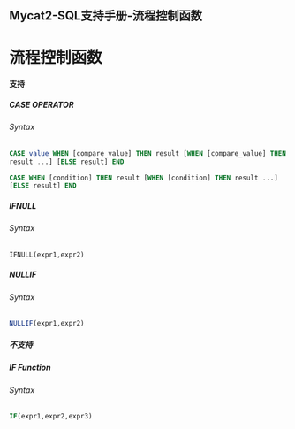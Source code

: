 ## Mycat2-SQL支持手册-流程控制函数

# 流程控制函数



#### 支持

##### CASE OPERATOR

###### Syntax

```sql
CASE value WHEN [compare_value] THEN result [WHEN [compare_value] THEN
result ...] [ELSE result] END

CASE WHEN [condition] THEN result [WHEN [condition] THEN result ...]
[ELSE result] END
```



##### IFNULL

###### Syntax

```sql
IFNULL(expr1,expr2)
```



##### NULLIF

###### Syntax

```sql
NULLIF(expr1,expr2)
```



##### 不支持

##### IF Function

###### Syntax

```sql
IF(expr1,expr2,expr3)
```


